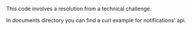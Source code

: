 This code involves a resolution from a technical challenge.

In documents directory you can find a curl example for notifications' api.